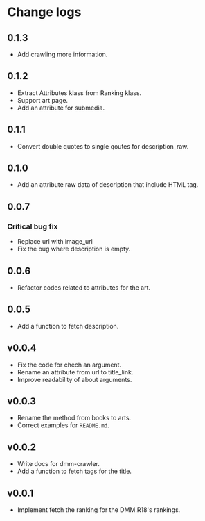 # Change logs

## 0.1.3
- Add crawling more information.

## 0.1.2
- Extract Attributes klass from Ranking klass.
- Support art page.
- Add an attribute for submedia.

## 0.1.1
- Convert double quotes to single qoutes for description_raw.

## 0.1.0
- Add an attribute raw data of description that include HTML tag.

## 0.0.7
### Critical bug fix
- Replace url with image_url
- Fix the bug where description is empty.

## 0.0.6
- Refactor codes related to attributes for the art.

## 0.0.5
- Add a function to fetch description.

## v0.0.4
- Fix the code for chech an argument.
- Rename an attribute from url to title_link.
- Improve readability of about arguments.

## v0.0.3
- Rename the method from books to arts.
- Correct examples for `README.md`.

## v0.0.2
- Write docs for dmm-crawler.
- Add a function to fetch tags for the title.

## v0.0.1
- Implement fetch the ranking for the DMM.R18's rankings.
